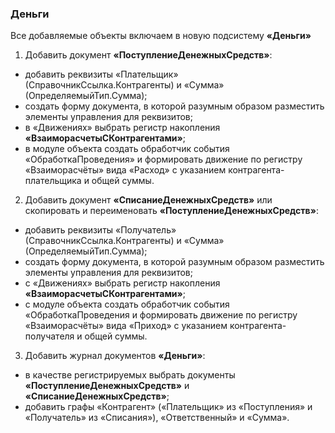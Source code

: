### Деньги

Все добавляемые объекты включаем в новую подсистему **«Деньги»**

1. Добавить документ **«ПоступлениеДенежныхСредств»**:
  * добавить реквизиты «Плательщик» (СправочникСсылка.Контрагенты) и «Сумма» (ОпределяемыйТип.Сумма);
  * создать форму документа, в которой разумным образом разместить элементы управления для реквизитов;
  * в «Движениях» выбрать регистр накопления **«ВзаиморасчетыСКонтрагентами»**;
  * в модуле объекта создать обработчик события «ОбработкаПроведения» и формировать движение по регистру «Взаиморасчёты» вида «Расход» с указанием контрагента-плательщика и общей суммы.

2. Добавить документ **«СписаниеДенежныхСредств»** или скопировать и переименовать **«ПоступлениеДенежныхСредств»**:
  * добавить реквизиты «Получатель» (СправочникСсылка.Контрагенты) и «Сумма» (ОпределяемыйТип.Сумма);
  * создать форму документа, в которой разумным образом разместить элементы управления для реквизитов;
  * с «Движениях» выбрать регистр накопления **«ВзаиморасчетыСКонтрагентами»**;
  * с модуле объекта создать обработчик события «ОбработкаПроведения и формировать движение по регистру «Взаиморасчёты» вида «Приход» с указанием контрагента-получателя и общей суммы.

3. Добавить журнал документов **«Деньги»**:
  * в качестве регистрируемых выбрать документы **«ПоступлениеДенежныхСредств»** и **«СписаниеДенежныхСредств»**;
  * добавить графы «Контрагент» («Плательщик» из «Поступления» и «Получатель» из «Списания»), «Ответственный» и «Сумма».
